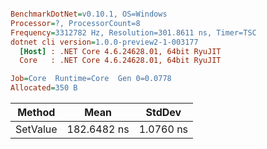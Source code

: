 ``` ini

BenchmarkDotNet=v0.10.1, OS=Windows
Processor=?, ProcessorCount=8
Frequency=3312782 Hz, Resolution=301.8611 ns, Timer=TSC
dotnet cli version=1.0.0-preview2-1-003177
  [Host] : .NET Core 4.6.24628.01, 64bit RyuJIT
  Core   : .NET Core 4.6.24628.01, 64bit RyuJIT

Job=Core  Runtime=Core  Gen 0=0.0778  
Allocated=350 B  

```
   Method |        Mean |    StdDev |
--------- |------------ |---------- |
 SetValue | 182.6482 ns | 1.0760 ns |
